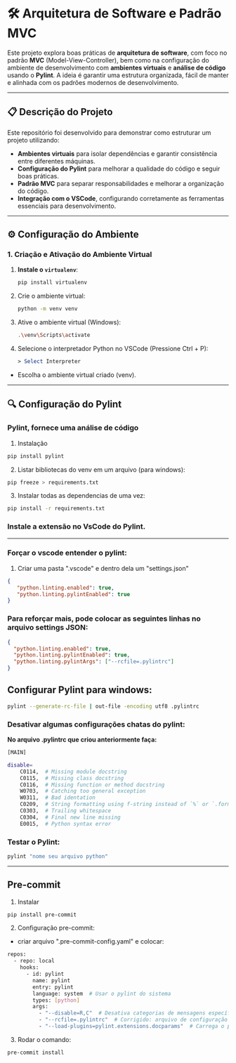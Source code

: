 # 🛠️ Arquitetura de Software e Padrão MVC

Este projeto explora boas práticas de **arquitetura de software**, com foco no padrão **MVC** (Model-View-Controller), bem como na configuração do ambiente de desenvolvimento com **ambientes virtuais** e **análise de código** usando o **Pylint**. A ideia é garantir uma estrutura organizada, fácil de manter e alinhada com os padrões modernos de desenvolvimento.

---

## 📋 Descrição do Projeto

Este repositório foi desenvolvido para demonstrar como estruturar um projeto utilizando:

- **Ambientes virtuais** para isolar dependências e garantir consistência entre diferentes máquinas.
- **Configuração do Pylint** para melhorar a qualidade do código e seguir boas práticas.
- **Padrão MVC** para separar responsabilidades e melhorar a organização do código.
- **Integração com o VSCode**, configurando corretamente as ferramentas essenciais para desenvolvimento.

---

## ⚙️ Configuração do Ambiente

### 1. Criação e Ativação do Ambiente Virtual

1. **Instale o `virtualenv`**:
   ```bash
   pip install virtualenv

2. Crie o ambiente virtual:
   ```bash
   python -m venv venv
   
3. Ative o ambiente virtual (Windows):
   ```bash
   .\venv\Scripts\activate

4. Selecione o interpretador Python no VSCode (Pressione Ctrl + P):
   ```mathematica
   > Select Interpreter
- Escolha o ambiente virtual criado (venv).

---

## 🔍 Configuração do Pylint
### Pylint, fornece uma análise de código
1. Instalação
```bash
pip install pylint
```
2. Listar bibliotecas do venv em um arquivo (para windows):
```bash
pip freeze > requirements.txt
```
3. Instalar todas as dependencias de uma vez:
```bash
pip install -r requirements.txt
```
### Instale a extensão no VsCode do Pylint.

---

### Forçar o vscode entender o pylint:
1. Criar uma pasta ".vscode" e dentro dela um "settings.json"
```json
{
   "python.linting.enabled": true,
   "python.linting.pylintEnabled": true
}
```
### Para reforçar mais, pode colocar as seguintes linhas no arquivo settings JSON:
```json
{
  "python.linting.enabled": true,
  "python.linting.pylintEnabled": true,
  "python.linting.pylintArgs": ["--rcfile=.pylintrc"]
}
```
## Configurar Pylint para windows:
```bash
pylint --generate-rc-file | out-file -encoding utf8 .pylintrc
```

### Desativar algumas configurações chatas do pylint:
**No arquivo .pylintrc que criou anteriormente faça:**
```bash
[MAIN]

disable=
    C0114,  # Missing module docstring
    C0115,  # Missing class docstring
    C0116,  # Missing function or method docstring
    W0703,  # Catching too general exception
    W0311,  # Bad identation
    C0209,  # String formatting using f-string instead of `%` or `.format()`
    C0303,  # Trailing whitespace
    C0304,  # Final new line missing
    E0015,  # Python syntax error
```
### Testar o Pylint:
```bash
pylint "nome seu arquivo python"
```

---

## Pre-commit

1. Instalar
```bash
pip install pre-commit
```
2. Configuração pre-commit:
- criar arquivo ".pre-commit-config.yaml" e colocar:
```bash
repos:
  - repo: local
    hooks:
      - id: pylint
        name: pylint
        entry: pylint
        language: system  # Usar o pylint do sistema
        types: [python]
        args:
          - "--disable=R,C"  # Desativa categorias de mensagens específicas
          - "--rcfile=.pylintrc"  # Corrigido: arquivo de configuração do pylint
          - "--load-plugins=pylint.extensions.docparams"  # Carrega o plugin docparams
```
3. Rodar o comando:
```bash
pre-commit install
```

